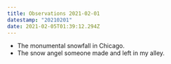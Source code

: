 ```yaml
---
title: Observations 2021-02-01
datestamp: "20210201"
date: 2021-02-05T01:39:12.294Z
---
```

- The monumental snowfall in Chicago.
- The snow angel someone made and left in my alley.